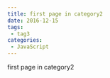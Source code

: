 ```yaml
---
title: first page in category2
date: 2016-12-15
tags:
 - tag3
categories: 
 - JavaScript
---
```


first page in category2